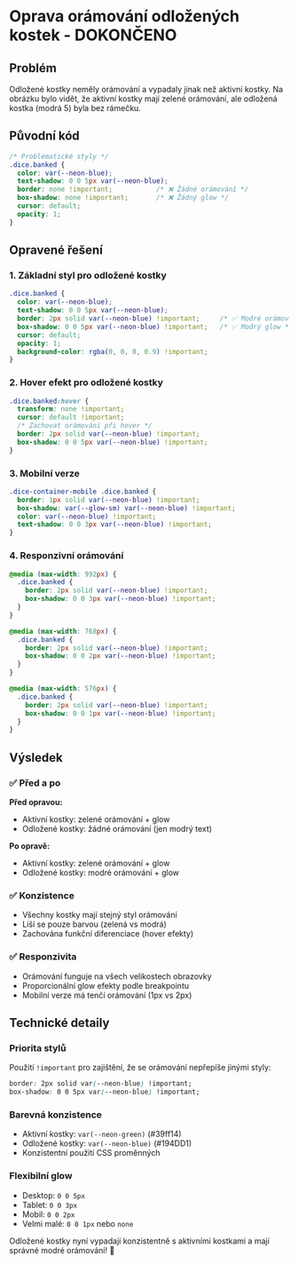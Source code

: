 # Oprava orámování odložených kostek - DOKONČENO

## Problém
Odložené kostky neměly orámování a vypadaly jinak než aktivní kostky. Na obrázku bylo vidět, že aktivní kostky mají zelené orámování, ale odložená kostka (modrá 5) byla bez rámečku.

## Původní kód
```css
/* Problematické styly */
.dice.banked {
  color: var(--neon-blue);
  text-shadow: 0 0 5px var(--neon-blue);
  border: none !important;           /* ❌ Žádné orámování */
  box-shadow: none !important;       /* ❌ Žádný glow */
  cursor: default;
  opacity: 1;
}
```

## Opravené řešení

### 1. Základní styl pro odložené kostky
```css
.dice.banked {
  color: var(--neon-blue);
  text-shadow: 0 0 5px var(--neon-blue);
  border: 2px solid var(--neon-blue) !important;     /* ✅ Modré orámování */
  box-shadow: 0 0 5px var(--neon-blue) !important;   /* ✅ Modrý glow */
  cursor: default;
  opacity: 1;
  background-color: rgba(0, 0, 0, 0.9) !important;
}
```

### 2. Hover efekt pro odložené kostky
```css
.dice.banked:hover {
  transform: none !important;
  cursor: default !important;
  /* Zachovat orámování při hover */
  border: 2px solid var(--neon-blue) !important;
  box-shadow: 0 0 5px var(--neon-blue) !important;
}
```

### 3. Mobilní verze
```css
.dice-container-mobile .dice.banked {
  border: 1px solid var(--neon-blue) !important;
  box-shadow: var(--glow-sm) var(--neon-blue) !important;
  color: var(--neon-blue) !important;
  text-shadow: 0 0 3px var(--neon-blue) !important;
}
```

### 4. Responzivní orámování
```css
@media (max-width: 992px) {
  .dice.banked {
    border: 2px solid var(--neon-blue) !important;
    box-shadow: 0 0 3px var(--neon-blue) !important;
  }
}

@media (max-width: 768px) {
  .dice.banked {
    border: 2px solid var(--neon-blue) !important;
    box-shadow: 0 0 2px var(--neon-blue) !important;
  }
}

@media (max-width: 576px) {
  .dice.banked {
    border: 2px solid var(--neon-blue) !important;
    box-shadow: 0 0 1px var(--neon-blue) !important;
  }
}
```

## Výsledek

### ✅ Před a po
**Před opravou:**
- Aktivní kostky: zelené orámování + glow
- Odložené kostky: žádné orámování (jen modrý text)

**Po opravě:**
- Aktivní kostky: zelené orámování + glow
- Odložené kostky: modré orámování + glow

### ✅ Konzistence
- Všechny kostky mají stejný styl orámování
- Liší se pouze barvou (zelená vs modrá)
- Zachována funkční diferenciace (hover efekty)

### ✅ Responzivita
- Orámování funguje na všech velikostech obrazovky
- Proporcionální glow efekty podle breakpointu
- Mobilní verze má tenčí orámování (1px vs 2px)

## Technické detaily

### Priorita stylů
Použití `!important` pro zajištění, že se orámování nepřepíše jinými styly:
```css
border: 2px solid var(--neon-blue) !important;
box-shadow: 0 0 5px var(--neon-blue) !important;
```

### Barevná konzistence
- Aktivní kostky: `var(--neon-green)` (#39ff14)
- Odložené kostky: `var(--neon-blue)` (#194DD1)
- Konzistentní použití CSS proměnných

### Flexibilní glow
- Desktop: `0 0 5px`
- Tablet: `0 0 3px`
- Mobil: `0 0 2px`
- Velmi malé: `0 0 1px` nebo `none`

Odložené kostky nyní vypadají konzistentně s aktivními kostkami a mají správné modré orámování! 🎯
